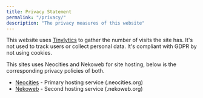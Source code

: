 ```yaml
---
title: Privacy Statement
permalink: "/privacy/"
description: "The privacy measures of this website"
---
```


This website uses [Tinylytics](https://tinylytics.app/) to gather the number of visits the site has. It's not used to track users or collect personal data. It's compliant with GDPR by not using cookies.

This sites uses Neocities and Nekoweb for site hosting, below is the corresponding privacy policies of both.

- [Neocities](https://neocities.org/privacy) - Primary hosting service (.neocities.org)
- [Nekoweb](https://nekoweb.org/privacy) - Second hosting service (.nekoweb.org)
